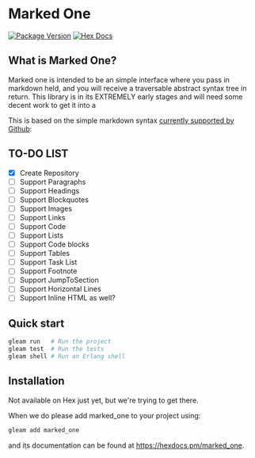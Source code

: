 # Marked One

[![Package Version](https://img.shields.io/hexpm/v/parser)](https://hex.pm/packages/parser)
[![Hex Docs](https://img.shields.io/badge/hex-docs-ffaff3)](https://hexdocs.pm/parser/)

## What is Marked One?

Marked one is intended to be an simple interface where you pass in markdown held, and you will
receive a traversable abstract syntax tree in return. This library is in its EXTREMELY early stages
and will need some decent work to get it into a 

This is based on the simple markdown syntax [currently supported by Github](https://github.com/im-luka/markdown-cheatsheet):

## TO-DO LIST

- [X] Create Repository
- [ ] Support Paragraphs
- [ ] Support Headings
- [ ] Support Blockquotes
- [ ] Support Images
- [ ] Support Links
- [ ] Support Code
- [ ] Support Lists
- [ ] Support Code blocks
- [ ] Support Tables
- [ ] Support Task List
- [ ] Support Footnote
- [ ] Support JumpToSection
- [ ] Support Horizontal Lines
- [ ] Support Inline HTML as well? 

## Quick start

```sh
gleam run   # Run the project
gleam test  # Run the tests
gleam shell # Run an Erlang shell
```

## Installation

Not available on Hex just yet, but we're trying to get there.

When we do please add marked_one to your project using:

```sh
gleam add marked_one
```

and its documentation can be found at <https://hexdocs.pm/marked_one>.